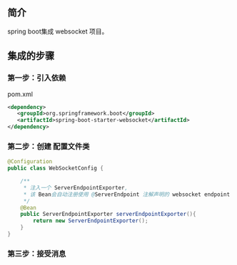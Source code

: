## 简介

spring boot集成 websocket 项目。

## 集成的步骤

### 第一步：引入依赖

pom.xml

```xml
<dependency>
   <groupId>org.springframework.boot</groupId>
   <artifactId>spring-boot-starter-websocket</artifactId>
</dependency>
```

### 第二步：创建 配置文件类
```java
@Configuration
public class WebSocketConfig {

    /**
     * 注入一个 ServerEndpointExporter,
     * 该 Bean会自动注册使用 @ServerEndpoint 注解声明的 websocket endpoint
     */
    @Bean
    public ServerEndpointExporter serverEndpointExporter(){
        return new ServerEndpointExporter();
    }
}
```

### 第三步：接受消息